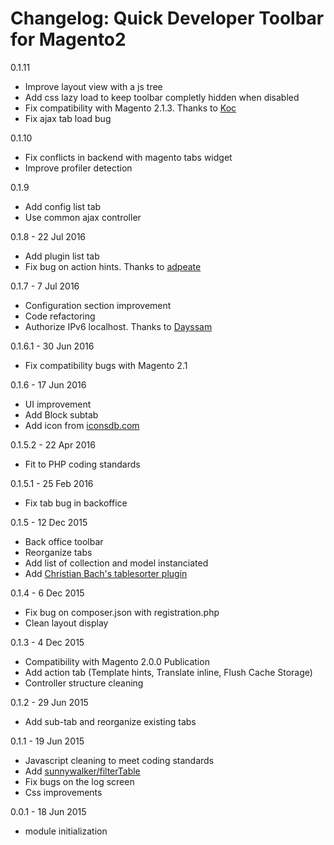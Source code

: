 Changelog: Quick Developer Toolbar for Magento2
====================================

0.1.11
* Improve layout view with a js tree
* Add css lazy load to keep toolbar completly hidden when disabled
* Fix compatibility with Magento 2.1.3. Thanks to [Koc](https://github.com/vpietri/magento2-developer-quickdevbar/pull/15)
* Fix ajax tab load bug 

0.1.10
* Fix conflicts in backend with magento tabs widget
* Improve profiler detection

0.1.9
* Add config list tab
* Use common ajax controller

0.1.8 - 22 Jul 2016
* Add plugin list tab
* Fix bug on action hints. Thanks to [adpeate](https://github.com/vpietri/magento2-developer-quickdevbar/pull/7)

0.1.7 - 7 Jul 2016
* Configuration section improvement
* Code refactoring
* Authorize IPv6 localhost. Thanks to [Dayssam](https://github.com/vpietri/magento2-developer-quickdevbar/pull/5)

0.1.6.1 - 30 Jun 2016
* Fix compatibility bugs with Magento 2.1

0.1.6 - 17 Jun 2016
* UI improvement
* Add Block subtab
* Add icon from [iconsdb.com](http://www.iconsdb.com/)

0.1.5.2 - 22 Apr 2016
* Fit to PHP coding standards

0.1.5.1 - 25 Feb 2016
* Fix tab bug in backoffice

0.1.5 - 12 Dec 2015
* Back office toolbar
* Reorganize tabs
* Add list of collection and model instanciated
* Add [Christian Bach's tablesorter plugin](https://github.com/christianbach/tablesorter)

0.1.4 - 6 Dec 2015
* Fix bug on composer.json with registration.php
* Clean layout display

0.1.3 - 4 Dec 2015
* Compatibility with Magento 2.0.0 Publication
* Add action tab (Template hints, Translate inline, Flush Cache Storage)
* Controller structure cleaning 

0.1.2 -  29 Jun 2015
* Add sub-tab and reorganize existing tabs

0.1.1 - 19 Jun 2015
* Javascript cleaning to meet coding standards
* Add [sunnywalker/filterTable](https://github.com/sunnywalker/jQuery.FilterTable)
* Fix bugs on the log screen
* Css improvements

0.0.1 - 18 Jun 2015
*  module initialization 

